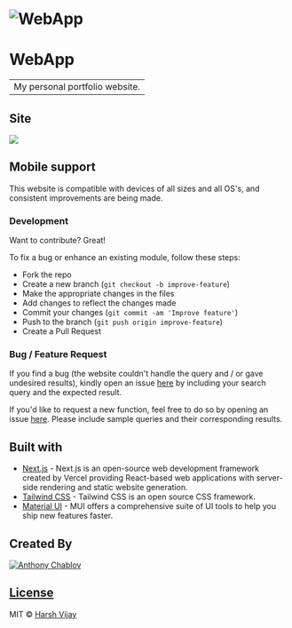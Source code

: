 # ![WebApp](https://iharsh234.github.io/WebApp/images/demo/demo_landing.JPG)
# WebApp
<table>
<tr>
<td>
  My personal portfolio website. 
</td>
</tr>
</table>

## Site
![](https://www.anthonychablov.com/)

## Mobile support
This website is compatible with devices of all sizes and all OS's, and consistent improvements are being made.

### Development
Want to contribute? Great!

To fix a bug or enhance an existing module, follow these steps:

- Fork the repo
- Create a new branch (`git checkout -b improve-feature`)
- Make the appropriate changes in the files
- Add changes to reflect the changes made
- Commit your changes (`git commit -am 'Improve feature'`)
- Push to the branch (`git push origin improve-feature`)
- Create a Pull Request 

### Bug / Feature Request

If you find a bug (the website couldn't handle the query and / or gave undesired results), kindly open an issue [here](https://github.com/AnthonyChablov/personal-website-v2/issues/new) by including your search query and the expected result.

If you'd like to request a new function, feel free to do so by opening an issue [here](https://github.com/AnthonyChablov/personal-website-v2/issues). Please include sample queries and their corresponding results.


## Built with 

- [Next.js](https://nextjs.org/) - Next.js is an open-source web development framework created by Vercel providing React-based web applications with server-side rendering and static website generation.
- [Tailwind CSS](https://developers.google.com/chart/interactive/docs/quick_start) - Tailwind CSS is an open source CSS framework.
- [Material UI](https://mui.com/) - MUI offers a comprehensive suite of UI tools to help you ship new features faster.

## Created By

[![Anthony Chablov](https://github.com/AnthonyChablov/personal-website-v2/assets/images/profileImg.jpg)](https://www.linkedin.com/in/anthonychablov/)  

## [License](https://github.com/AnthonyChablov/LICENSE.md)

MIT © [Harsh Vijay ](https://github.com/AnthonyChablov)